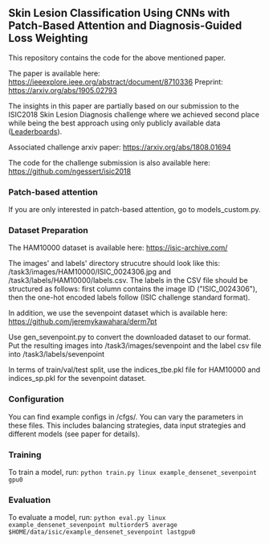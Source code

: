 ## Skin Lesion Classification Using CNNs with Patch-Based Attention and Diagnosis-Guided Loss Weighting

This repository contains the code for the above mentioned paper.

The paper is available here: https://ieeexplore.ieee.org/abstract/document/8710336 
Preprint: https://arxiv.org/abs/1905.02793

The insights in this paper are partially based on our submission to the ISIC2018 Skin Lesion Diagnosis challenge where we achieved second place while being the best approach using only publicly available data ([Leaderboards](https://challenge2018.isic-archive.com/leaderboards/)).

Associated challenge arxiv paper: https://arxiv.org/abs/1808.01694

The code for the challenge submission is also available here: https://github.com/ngessert/isic2018

### Patch-based attention

If you are only interested in patch-based attention, go to models_custom.py.

### Dataset Preparation

The HAM10000 dataset is available here: https://isic-archive.com/

The images' and labels' directory strucutre should look like this: /task3/images/HAM10000/ISIC_0024306.jpg and /task3/labels/HAM10000/labels.csv. The labels in the CSV file should be structured as follows: first column contains the image ID ("ISIC_0024306"), then the one-hot encoded labels follow (ISIC challenge standard format).

In addition, we use the sevenpoint dataset which is available here: https://github.com/jeremykawahara/derm7pt

Use gen_sevenpoint.py to convert the downloaded dataset to our format. Put the resulting images into /task3/images/sevenpoint and the label csv file into /task3/labels/sevenpoint

In terms of train/val/test split, use the indices_tbe.pkl file for HAM10000 and indices_sp.pkl for the sevenpoint dataset.

### Configuration

You can find example configs in /cfgs/. You can vary the parameters in these files. This includes balancing strategies, data input strategies and different models (see paper for details).

### Training

To train a model, run: `python train.py linux example_densenet_sevenpoint gpu0`

### Evaluation

To evaluate a model, run: `python eval.py linux example_densenet_sevenpoint multiorder5 average $HOME/data/isic/example_densenet_sevenpoint lastgpu0` 

